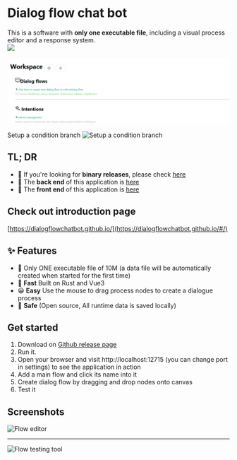 # Dialog flow chat bot
This is a software with **only one executable file**, including a visual process editor and a response system.  
<img src="https://img.shields.io/badge/Latest_version-v1.10.0-blue" />

![Demo](https://github.com/dialogflowchatbot/dialogflowchatbot.github.io/blob/e3383145425c5d994b729416b3c8b44692d6941e/assets/demo1-ByGLUTtD.gif)

Setup a condition branch
![Setup a condition branch](https://github.com/dialogflowchatbot/dialogflow-showcase/blob/18f8b2821921f1732e7699f515615a3d7838f16a/screenshots/condition1.gif)

## TL; DR
* 💾 If you're looking for **binary releases**, please check [here](https://github.com/dialogflowchatbot/dialogflow/releases)
* 🎈 The **back end** of this application is [here](https://github.com/dialogflowchatbot/dialogflow-backend)
* 🎨 The **front end** of this application is [here](https://github.com/dialogflowchatbot/dialogflow-frontend)

## Check out introduction page
[https://dialogflowchatbot.github.io/](https://dialogflowchatbot.github.io/#/)

## ✨ Features
* 🛒 Only ONE executable file of 10M (a data file will be automatically created when started for the first time)
* 🚀 **Fast** Built on Rust and Vue3
* 😀 **Easy** Use the mouse to drag process nodes to create a dialogue process
* 🔐 **Safe** (Open source, All runtime data is saved locally)

## Get started
1. Download on [Github release page](https://github.com/dialogflowchatbot/dialogflow/releases)
1. Run it.
1. Open your browser and visit http://localhost:12715 (you can change port in settings) to see the application in action
1. Add a main flow and click its name into it
1. Create dialog flow by dragging and drop nodes onto canvas
1. Test it

## Screenshots
![Flow editor](https://github.com/dialogflowchatbot/dialogflow-showcase/blob/main/src/assets/canvas.png?raw=true "Flow editor")

---
![Flow testing tool](https://github.com/dialogflowchatbot/dialogflow-showcase/blob/main/src/assets/testing.png?raw=true "Flow testing tool")

